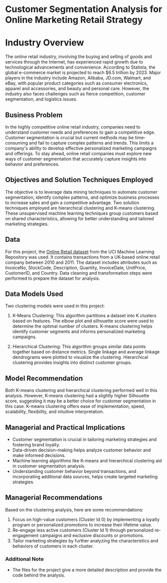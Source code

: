 # Customer Segmentation Analysis for Online Marketing Retail Strategy

# Industry Overview

The online retail industry, involving the buying and selling of goods and services through the Internet, has experienced rapid growth due to technological advancements and convenience. According to Statista, the global e-commerce market is projected to reach $6.5 trillion by 2023. Major players in the industry include Amazon, Alibaba, JD.com, Walmart, and eBay, with popular product categories such as consumer electronics, apparel and accessories, and beauty and personal care. However, the industry also faces challenges such as fierce competition, customer segmentation, and logistics issues.

## Business Problem

In the highly competitive online retail industry, companies need to understand customer needs and preferences to gain a competitive edge. Customer segmentation is crucial but current methods may be time-consuming and fail to capture complex patterns and trends. This limits a company's ability to develop effective personalized marketing campaigns and offerings. To stay ahead, online retail companies must explore new ways of customer segmentation that accurately capture insights into behavior and preferences.

## Objectives and Solution Techniques Employed

The objective is to leverage data mining techniques to automate customer segmentation, identify complex patterns, and optimize business processes to increase sales and gain a competitive advantage. Two solution techniques employed are hierarchical clustering and K-means clustering. These unsupervised machine learning techniques group customers based on shared characteristics, allowing for better understanding and tailored marketing strategies.

## Data

For this project, the [Online Retail dataset](https://archive.ics.uci.edu/ml/datasets/online+retail) from the UCI Machine Learning Repository was used. It contains transactions from a UK-based online retail company between 2010 and 2011. The dataset includes attributes such as InvoiceNo, StockCode, Description, Quantity, InvoiceDate, UnitPrice, CustomerID, and Country. Data cleaning and transformation steps were performed to prepare the dataset for analysis.

## Data Models Used

Two clustering models were used in this project:
1. K-Means Clustering: This algorithm partitions a dataset into K clusters based on features. The elbow plot and silhouette score were used to determine the optimal number of clusters. K-means clustering helps identify customer segments and informs personalized marketing campaigns.

2. Hierarchical Clustering: This algorithm groups similar data points together based on distance metrics. Single linkage and average linkage dendrograms were plotted to visualize the clustering. Hierarchical clustering provides insights into distinct customer groups.

## Model Recommendation

Both K-means clustering and hierarchical clustering performed well in this analysis. However, K-means clustering had a slightly higher Silhouette score, suggesting it may be a better choice for customer segmentation in this case. K-means clustering offers ease of implementation, speed, scalability, flexibility, and intuitive interpretation.

## Managerial and Practical Implications

- Customer segmentation is crucial in tailoring marketing strategies and fostering brand loyalty.
- Data-driven decision-making helps analyze customer behavior and make informed decisions.
- Machine learning algorithms like K-means and hierarchical clustering aid in customer segmentation analysis.
- Understanding customer behavior beyond transactions, and incorporating additional data sources, helps create targeted marketing strategies.

## Managerial Recommendations

Based on the clustering analysis, here are some recommendations:
1. Focus on high-value customers (Cluster Id 0) by implementing a loyalty program or personalized promotions to increase their lifetime value.
2. Re-engage less active customers (Cluster Id 1) through personalized re-engagement campaigns and exclusive discounts or promotions.
3. Tailor marketing strategies by further analyzing the characteristics and behaviors of customers in each cluster.

### Additional Note
- The files for the project give a more detailed description and provide the code behind the analysis.
